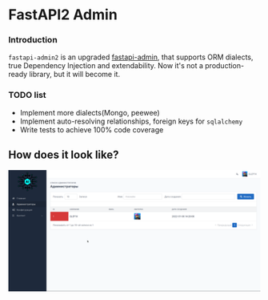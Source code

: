 # FastAPI2 Admin

### Introduction
`fastapi-admin2` is an upgraded [fastapi-admin](https://github.com/fastapi-admin/fastapi-admin), that 
supports ORM dialects, true Dependency Injection and extendability. Now it's not a production-ready library,
but it will become it.

### TODO list
* Implement more dialects(Mongo, peewee)
* Implement auto-resolving relationships, foreign keys for `sqlalchemy` 
* Write tests to achieve 100% code coverage

## How does it look like?

![](https://github.com/GLEF1X/fastapi-admin2/blob/dev/docs/_static/example.png?raw=true)


